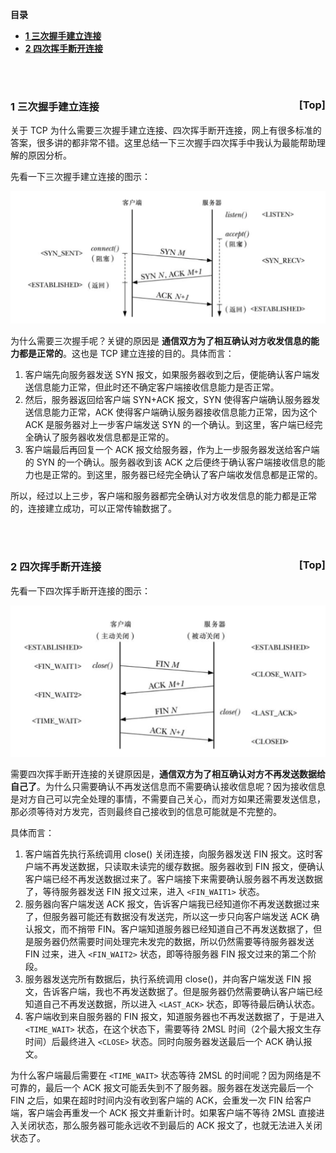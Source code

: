 <a name="index">**目录**</a>

- <a href="#ch1">**1 三次握手建立连接**</a>
- <a href="#ch2">**2 四次挥手断开连接**</a>

<br>
<br>

### <a name="ch1">1 三次握手建立连接</a><a style="float:right;text-decoration:none;" href="#index">[Top]</a>

关于 TCP 为什么需要三次握手建立连接、四次挥手断开连接，网上有很多标准的答案，很多讲的都非常不错。这里总结一下三次握手四次挥手中我认为最能帮助理解的原因分析。

先看一下三次握手建立连接的图示：

![TCP connect](images/tcp_connect.png "TCP connect")

为什么需要三次握手呢？关键的原因是 **通信双方为了相互确认对方收发信息的能力都是正常的**。这也是 TCP 建立连接的目的。具体而言：

1. 客户端先向服务器发送 SYN 报文，如果服务器收到之后，便能确认客户端发送信息能力正常，但此时还不确定客户端接收信息能力是否正常。
2. 然后，服务器返回给客户端 SYN+ACK 报文，SYN 使得客户端确认服务器发送信息能力正常，ACK 使得客户端确认服务器接收信息能力正常，因为这个 ACK 是服务器对上一步客户端发送 SYN 的一个确认。到这里，客户端已经完全确认了服务器收发信息都是正常的。
3. 客户端最后再回复一个 ACK 报文给服务器，作为上一步服务器发送给客户端的 SYN 的一个确认。服务器收到该 ACK 之后便终于确认客户端接收信息的能力也是正常的。到这里，服务器已经完全确认了客户端收发信息都是正常的。

所以，经过以上三步，客户端和服务器都完全确认对方收发信息的能力都是正常的，连接建立成功，可以正常传输数据了。

<br>
<br>

### <a name="ch2">2 四次挥手断开连接</a><a style="float:right;text-decoration:none;" href="#index">[Top]</a>

先看一下四次挥手断开连接的图示：

![TCP disconnect](images/tcp_disconnect.png "TCP disconnect")

需要四次挥手断开连接的关键原因是，**通信双方为了相互确认对方不再发送数据给自己了**。为什么只需要确认不再发送信息而不需要确认接收信息呢？因为接收信息是对方自己可以完全处理的事情，不需要自己关心，而对方如果还需要发送信息，那必须等待对方发完，否则最终自己接收到的信息可能就是不完整的。

具体而言：

1. 客户端首先执行系统调用 close() 关闭连接，向服务器发送 FIN 报文。这时客户端不再发送数据，只读取未读完的缓存数据。服务器收到 FIN 报文，便确认客户端已经不再发送数据过来了。客户端接下来需要确认服务器不再发送数据了，等待服务器发送 FIN 报文过来，进入 `<FIN_WAIT1>` 状态。
2. 服务器向客户端发送 ACK 报文，告诉客户端我已经知道你不再发送数据过来了，但服务器可能还有数据没有发送完，所以这一步只向客户端发送 ACK 确认报文，而不捎带 FIN。客户端知道服务器已经知道自己不再发送数据了，但是服务器仍然需要时间处理完未发完的数据，所以仍然需要等待服务器发送 FIN 过来，进入 `<FIN_WAIT2>` 状态，即等待服务器 FIN 报文过来的第二个阶段。
3. 服务器发送完所有数据后，执行系统调用 close()，并向客户端发送 FIN 报文，告诉客户端，我也不再发送数据了。但是服务器仍然需要确认客户端已经知道自己不再发送数据，所以进入 `<LAST_ACK>` 状态，即等待最后确认状态。
4. 客户端收到来自服务器的 FIN 报文，知道服务器也不再发送数据了，于是进入 `<TIME_WAIT>` 状态，在这个状态下，需要等待 2MSL 时间（2个最大报文生存时间）后最终进入 `<CLOSE>` 状态。同时向服务器发送最后一个 ACK 确认报文。

为什么客户端最后需要在 `<TIME_WAIT>` 状态等待 2MSL 的时间呢？因为网络是不可靠的，最后一个 ACK 报文可能丢失到不了服务器。服务器在发送完最后一个 FIN 之后，如果在超时时间内没有收到客户端的 ACK，会重发一次 FIN 给客户端，客户端会再重发一个 ACK 报文并重新计时。如果客户端不等待 2MSL 直接进入关闭状态，那么服务器可能永远收不到最后的 ACK 报文了，也就无法进入关闭状态了。





























































